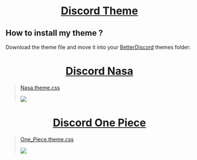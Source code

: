 <h1 align="center"><u>Discord Theme</u></h1>

## How to install my theme ?
Download the theme file and move it into your [BetterDiscord](https://betterdiscord.app) themes folder:

<h1 align="center"><u>Discord Nasa</u></h1>

>[Nasa.theme.css](https://github.com/UltraLionfr/My-BetterDiscord-Collection-Theme/releases/download/2.0/nasa.theme.css)
>
>![](https://i.imgur.com/5CCjO8p.png)

<h1 align="center"><u>Discord One Piece</u></h1>

>[One_Piece.theme.css](https://github.com/UltraLionfr/My-BetterDiscord-Collection-Theme/releases/download/1.0/one_piece.theme.css)
>
>![](http://cdn.ultralion.xyz/storage/img/one%20piece%20theme.PNG)
